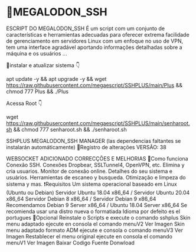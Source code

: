 # 🤖MEGALODON_SSH

ESCRIPT DO MEGALODON_SSH É um script com um conjunto de características e herramientas adecuadas para oferecer extrema facilidade de gerenciamento em servidores Linux com um enfoque no uso de VPN, tem uma interface agradável aportando informações detalhadas sobre a máquina e os usuários ...

📖instalar e atualizar sistema 👇

apt update -y && apt upgrade -y && wget https://raw.githubusercontent.com/megaescript/SSHPLUS/main/Plus && chmod 777 Plus && ./Plus


Acessa Root 👇

wget https://raw.githubusercontent.com/megaescript/SSHPLUS/main/senharoot.sh && chmod 777 senharoot.sh && ./senharoot.sh


SSHPLUS MEGALODON_SSH MANAGER (las dependencias faltantes se instalarán automáticamente)
📜Registro de alterações
VERSÃO: 38

WEBSOCKET ADICIONADO
CORRECÇÕES E MELHORIAS
📖Como funciona
Conexão SSH.
Conexões Dropbear, SSLTunnel4, OpenVPN, etc.
Elimina y cria usuarios.
Monitor de conexão online.
Detalhes do seu sistema e usuários.
Herramientas de escaneo y busqueda.
Otimização e limpeza do sistema y mas.
❗Requisitos
Um sistema operacional baseado em Linux (Ubuntu ou Debian)
Servidor Ubuntu 18.04 x86_64 / Servidor Ubuntu 20.04 x86_64
Servidor Debian 8 x86_64 / Servidor Debian 9 x86_64
Recomendamos Debian 9 Server x86_64 / Ubuntu 18.04 Server x86_64
Se recomienda usar una distro nueva o formatiada
Idioma por defeito es el portugues
📖Opcional
Reinstale o Scripts e execute o comando sshplus
Skin menu adaptado ejecute en consola el comando menuV2 Ver Imagen
Skin menu adaptado formato ADM ejecute e consola o comando menuV3 Ver Imagen
Restablecer el menu original ejecute en consola el comando menuV1 Ver Imagen
Baixar Codigo Fuente Donwload

